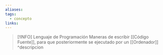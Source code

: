 ```yaml
---
aliases: 
tags:
  - concepto
links:
---
```

>[!INFO] Lenguaje de Programación
>Maneras de escribir [[Código Fuente]], para que posteriormente se ejecutado por un [[Ordenador]]
^descripcion